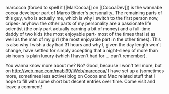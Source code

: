 


marcocoa (forced to spell it [[MarCocoa]] on [[CocoaDev]]) is the wannabe cocoa developer part of Marco Binder's personality. The remaining parts of this guy, who is actually me, which is why I switch to the first person now, cripes- anyhow: the other parts of my personality are a passionate life scientist (the only part actually earning a bit of money) and a full-time daddy of two kids (the most enjoyable part- most of the times that is) as well as the man of my girl (the most enjoyable part in the other times). This is also why I wish a day had 31 hours and why I, given the day length won't change, have settled for simply accepting that a night-sleep of more than six hours is plain luxury (which I haven't had for ... can't remember).

You wanna know more about me? No? Good, because I won't tell more, but on http://web.mac.com/mabi99/iWeb/marcocoa/ I have set up a (sometimes more, sometimes less active) blog on Cocoa and Mac related stuff that I hope to fill with some short but decent entries over time. Come visit and leave a comment!